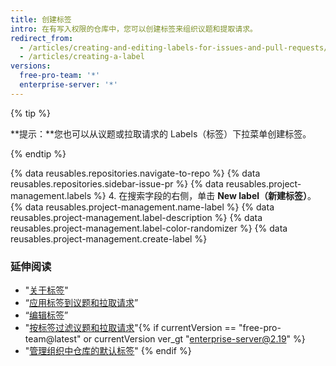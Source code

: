 ```yaml
---
title: 创建标签
intro: 在有写入权限的仓库中，您可以创建标签来组织议题和提取请求。
redirect_from:
  - /articles/creating-and-editing-labels-for-issues-and-pull-requests/
  - /articles/creating-a-label
versions:
  free-pro-team: '*'
  enterprise-server: '*'
---
```


{% tip %}

**提示：**您也可以从议题或拉取请求的 Labels（标签）下拉菜单创建标签。

{% endtip %}

{% data reusables.repositories.navigate-to-repo %}
{% data reusables.repositories.sidebar-issue-pr %}
{% data reusables.project-management.labels %}
4. 在搜索字段的右侧，单击 **New label（新建标签）**。
{% data reusables.project-management.name-label %}
{% data reusables.project-management.label-description %}
{% data reusables.project-management.label-color-randomizer %}
{% data reusables.project-management.create-label %}

### 延伸阅读

- "[关于标签](/articles/about-labels)"
- “[应用标签到议题和拉取请求](/articles/applying-labels-to-issues-and-pull-requests)”
- “[编辑标签](/articles/editing-a-label)”
- "[按标签过滤议题和拉取请求](/articles/filtering-issues-and-pull-requests-by-labels)"{% if currentVersion == "free-pro-team@latest" or currentVersion ver_gt "enterprise-server@2.19" %}
- "[管理组织中仓库的默认标签](/articles/managing-default-labels-for-repositories-in-your-organization)"
{% endif %}
